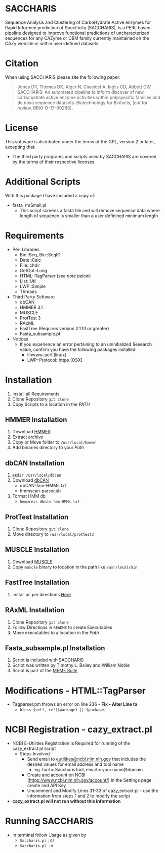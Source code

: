# SACCHARIS
Sequence Analysis and Clustering of CarboHydrate Active enzymes for Rapid Informed prediction of Specificity (SACCHARIS), is a PERL based pipeline designed to improve functional predictions of uncharacterized sequences for any CAZyme or CBM family currently maintained on the CAZy website or within user-defined datasets.
# Citation
When using SACCHARIS please site the following paper:
> Jones DR, Thomas DK, Alger N, Ghavidel A, Inglis GD, Abbott DW. SACCHARIS: An automated pipeline to inform discover of new carbohydrate active enzyme activities within polyspecific families and de novo sequence datasets. Biotechnology for Biofuels, (out for review, BBIO-D-17-00286).
# License
This software is distributed under the terms of the GPL, version 2 or later, excepting that:
- The third party programs and scripts used by SACCHARIS are covered by the terms of their respective licenses
# Additional Scripts
With this package I have included a copy of:
  - fasta_rmSmall.pl
    - This script screens a fasta file and will remove sequence data where length of sequence is smaller than a user definined minimum length
# Requirements
- Perl Libraries
  - Bio::Seq, Bio::SeqIO
  - Date::Calc
  - File::chdir
  - GetOpt::Long
  - HTML::TagParser  (*see note below*)
  - List::Util
  - LWP::Simple
  - Threads
- Third Party Software
  - dbCAN
  - HMMER 3.1
  - MUSCLE
  - ProtTest 3
  - RAxML
  - FastTree (Requires version 2.1.10 or greater)
  - Fasta_subsample.pl
- Notices
  - If you experience an error pertaining to an uninitialized $esearch value, confirm you have the following packages installed
    -  libwww-perl (linux)
    -  LWP::Protocol::https (OSX)
# Installation
1. Install all Requirements
2. Clone Repository `git clone`
3. Copy Scripts to a location in the *PATH*
## HMMER Installation
1. Download [HMMER](http://hmmer.org/download.html)
2. Extract archive
3. Copy or Move folder to `/usr/local/hmmer`
4. Add binaries directory to your *Path*
## dbCAN Installation
1. `mkdir /usr/local/dbcan`
2. Download [dbCAN](http://cys.bios.niu.edu/dbCAN/download/)
   - dbCAN-fam-HMMs.txt
   - hmmscan-parser.sh
3. Format HMM db 
   - `hmmpress dbcan-fam-HMMs.txt`
## ProtTest Installation
1. Clone Repository `git clone`
2. Move directory to `/usr/local/prottest3`
## MUSCLE Installation
1. Download [MUSCLE](http://www.drive5.com/muscle/downloads.htm)
2. Copy `muscle` binary to location in the path like `/usr/local/bin`
## FastTree Installation
1. Install as per directions [Here](http://www.microbesonline.org/fasttree/#Install)
## RAxML Installation
1. Clone Repository `git clone`
2. Follow Directions in `README` to create Executables
3. Move executables to a location in the *Path*
## Fasta_subsample.pl Installation
1. Script is included with SACCHARIS
2. Script was written by Timothy L. Bailey and William Noble
3. Script is part of the [MEME Suite](http://web.mit.edu/meme_v4.11.4/share/doc/overview.html)
# Modifications - HTML::TagParser
- Tagparser.pm throws an error on line 236 - **Fix - Alter Line to**
  - `bless $self, ref($package) || $package;`
# NCBI Registration - cazy_extract.pl
- NCBI E-Utilities Registration is Required for running of the cazy_extract.pl script
  - Steps Involved
    - Send email to eutilities@ncbi.nlm.nih.gov that includes the desired values for email address and tool name
        - eg. tool = SaccharisTool, email = your.name@domain
    - Create and account on NCBI (https://www.ncbi.nlm.nih.gov/account/) in the Settings page create and API Key
    - Uncomment and Modify Lines 31-33 of cazy_extract.pl - use the information from steps 1 and 2 to modify the script
- **cazy_extract.pl will not run without this information**
# Running SACCHARIS
- In terminal follow Usage as given by
  - `Saccharis.pl` ; or
  - `Saccharis.pl -m`

